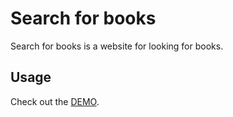 # Search for books

Search for books is a website for looking for books.

## Usage

Check out the [DEMO](https://humbertogonzales.herokuapp.com/search.html).
